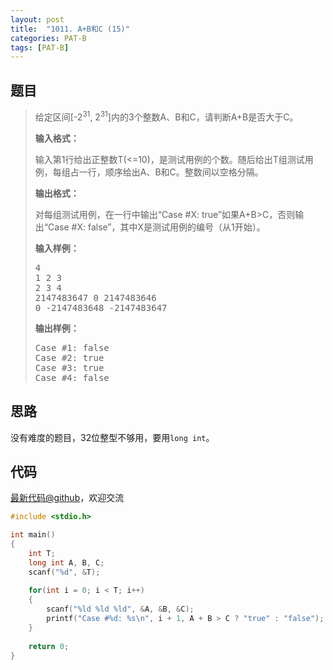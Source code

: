 ```yaml
---
layout: post
title:  "1011. A+B和C (15)"
categories: PAT-B
tags: [PAT-B]
---
```

## 题目

> <div id="problemContent">
> <p> 给定区间[-2<sup>31</sup>, 2<sup>31</sup>]内的3个整数A、B和C，请判断A+B是否大于C。
> </p>
> <p><b>
> 输入格式：
> </b></p>
> <p>输入第1行给出正整数T(&lt;=10)，是测试用例的个数。随后给出T组测试用例，每组占一行，顺序给出A、B和C。整数间以空格分隔。</p>
> <p><b>
> 输出格式：
> </b></p>
> <p>对每组测试用例，在一行中输出“Case #X: true”如果A+B&gt;C，否则输出“Case #X: false”，其中X是测试用例的编号（从1开始）。</p>
> <b>输入样例：</b><pre>
> 4
> 1 2 3
> 2 3 4
> 2147483647 0 2147483646
> 0 -2147483648 -2147483647
> </pre>
> <b>输出样例：</b><pre>
> Case #1: false
> Case #2: true
> Case #3: true
> Case #4: false
> </pre>
> </div>

## 思路

没有难度的题目，32位整型不够用，要用`long int`。

## 代码

[最新代码@github](https://github.com/OliverLew/PAT/blob/master/PATBasic/1011.c)，欢迎交流
```c
#include <stdio.h>

int main()
{
    int T;
    long int A, B, C;
    scanf("%d", &T);
    
    for(int i = 0; i < T; i++)
    {
        scanf("%ld %ld %ld", &A, &B, &C);
        printf("Case #%d: %s\n", i + 1, A + B > C ? "true" : "false");
    }
    
    return 0;
}

```